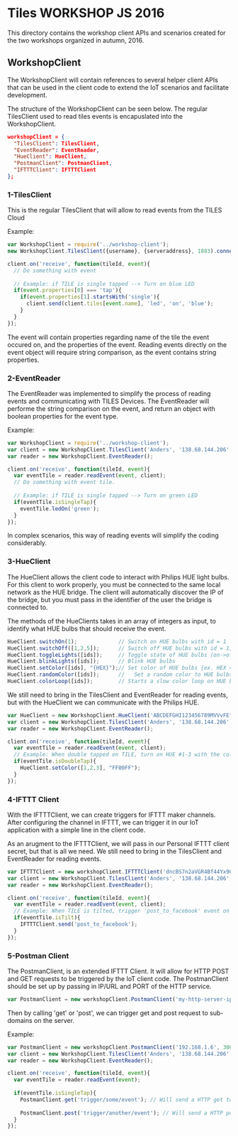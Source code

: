 # Tiles WORKSHOP JS 2016
This directory contains the workshop client APIs and scenarios created for the two workshops organized in autumn, 2016.

## WorkshopClient
The WorkshopClient will contain references to several helper client APIs that can be used in the client code to extend the IoT scenarios and facilitate development.

The structure of the WorkshopClient can be seen below. The regular TilesClient used to read tiles events is encapuslated into the WorkshopClient.

```json
workshopClient = {
  "TilesClient": TilesClient,
  "EventReader": EventReader,
  "HueClient": HueClient,
  "PostmanClient": PostmanClient,
  "IFTTTClient": IFTTTClient
};
```

### 1-TilesClient
This is the regular TilesClient that will allow to read events from the TILES Cloud

Example:
```javascript
var WorkshopClient = require('../workshop-client');
new WorkshopClient.TilesClient({username}, {serveraddress}, 1883).connect();

client.on('receive', function(tileId, event){
  // Do something with event
  
  // Example: if TILE is single tapped --> Turn on blue LED
  if(event.properties[0] === 'tap'){
    if(event.properties[1].startsWith('single'){
      client.send(client.tiles[event.name], 'led', 'on', 'blue');
    }
  }
});
```

The event will contain properties regarding name of the tile the event occured on, and the properties of the event. Reading events directly on the event object will require string comparison, as the event contains string properties.

### 2-EventReader
The EventReader was implemented to simplify the process of reading events and communicating with TILES Devices.
The EventReader will performe the string comparison on the event, and return an object with boolean properties for the event type.

Example:
```javascript
var WorkshopClient = require('../workshop-client');
var client = new WorkshopClient.TilesClient('Anders', '138.68.144.206', 1883).connect();
var reader = new WorkshopClient.EventReader();

client.on('receive', function(tileId, event){
  var eventTile = reader.readEvent(event, client);
  // Do something with event tile.
  
  // Example: if TILE is single tapped --> Turn on green LED
  if(eventTile.isSingleTap){
    eventTile.ledOn('green');
  }
});
```
In complex scenarios, this way of reading events will simplify the coding considerably.

### 3-HueClient
The HueClient allows the client code to interact with Philips HUE light bulbs. For this client to work properly, you must be connected to the same local network as the HUE bridge. The client will automatically discover the IP of the bridge, but you must pass in the identifier of the user the bridge is connected to.

The methods of the HueClients takes in an array of integers as input, to identify what HUE bulbs that should receive the event.
```javascript
HueClient.switchOn(1);             // Switch on HUE bulbs with id = 1
HueClient.switchOff([1,2,5]);      // Switch off HUE bulbs with id = 1, 2 and 5
HueClient.toggleLights([ids]);     // Toggle state of HUE bulbs (on->off, off->on)
HueClient.blinkLights([ids]);      // Blink HUE bulbs
HueClient.setColor([ids], "{HEX}");// Set color of HUE bulbs {ex. HEX = "FF00FF"}
HueClient.randomColor([ids]);      //	Set a random color to HUE bulbs
HueClient.colorLoop([ids]);        // Starts a slow color loop on HUE bulbs
```

We still need to bring in the TilesClient and EventReader for reading events, but with the HueClient we can communicate with the Philips HUE.
```javascript
var HueClient = new WorkshopClient.HueClient('ABCDEFGHI123456789MVVvFEfC3MB7-odXvFAzC4');
var client = new WorkshopClient.TilesClient('Anders', '138.68.144.206', 1883).connect();
var reader = new WorkshopClient.EventReader();

client.on('receive', function(tileId, event){
  var eventTile = reader.readEvent(event, client);
  // Example: When double tapped on TILE, turn on HUE #1-3 with the color "#FF00FF" (pink)
  if(eventTile.isDoubleTap){
    HueClient.setColor([1,2,3], "FF00FF");
  }
});
```
### 4-IFTTT Client
With the IFTTTClient, we can create triggers for IFTTT maker channels. After configuring the channel in IFTTT, we can trigger it in our IoT application with a simple line in the client code.

As an arugment to the IFTTTClient, we will pass in our Personal IFTTT client secret, but that is all we need.
We still need to bring in the TilesClient and EventReader for reading events.
```javascript
var IFTTTClient = new workshopClient.IFTTTClient('dncBS7n2aVGR4Bf44Yx9Ck');
var client = new WorkshopClient.TilesClient('Anders', '138.68.144.206', 1883).connect();
var reader = new WorkshopClient.EventReader();

client.on('receive', function(tileId, event){
  var eventTile = reader.readEvent(event, client);
  // Example: When TILE is tilted, trigger 'post_to_facebook' event on IFTTT
  if(eventTile.isTilt){
    IFTTTClient.send('post_to_facebook');
  }
});
```

### 5-Postman Client
The PostmanClient, is an extended IFTTT Client. It will allow for HTTP POST and GET requests to be triggered by the IoT client code.
The PostmanClient should be set up by passing in IP/URL and PORT of the HTTP service.

```javascript
var PostmanClient = new workshopClient.PostmanClient('my-http-server-ip', 'my-service-port');
```

Then by calling 'get' or 'post', we can trigger get and post request to sub-domains on the server.

Example:
```javascript
var PostmanClient = new workshopClient.PostmanClient('192.168.1.6', 3000);
var client = new WorkshopClient.TilesClient('Anders', '138.68.144.206', 1883).connect();
var reader = new WorkshopClient.EventReader();

client.on('receive', function(tileId, event){
  var eventTile = reader.readEvent(event);
  
  if(eventTile.isSingleTap){
    PostmanClient.get('trigger/some/event'); // Will send a HTTP get to http://192.168.1.6:3000/trigger/some/event
    
    PostmanClient.post('trigger/another/event'); // Will send a HTTP post to http://192.168.1.6:3000/trigger/another/event
  }
});

```
